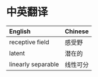 # 中英翻译

| English | Chinese |
|:-|:-|
| receptive field | 感受野 |
| latent | 潜在的 |
|  linearly separable | 线性可分 |
